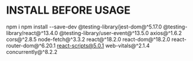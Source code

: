 # INSTALL BEFORE USAGE
npm i
npm install --save-dev @testing-library/jest-dom@^5.17.0 @testing-library/react@^13.4.0 @testing-library/user-event@^13.5.0 axios@^1.6.2 cors@^2.8.5 node-fetch@^3.3.2 react@^18.2.0 react-dom@^18.2.0 react-router-dom@^6.20.1 react-scripts@5.0.1 web-vitals@^2.1.4 concurrently@^8.2.2
 
